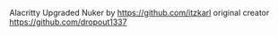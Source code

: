 Alacritty Upgraded Nuker by https://github.com/itzkarl
original creator https://github.com/dropout1337
